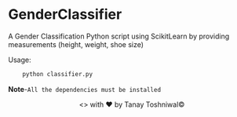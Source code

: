 # GenderClassifier
A Gender Classification Python script using ScikitLearn by providing measurements (height, weight, shoe size)

Usage:
```python
    python classifier.py
```
**Note**-```All the dependencies must be installed```



<p align="center"><> with &hearts; by Tanay Toshniwal&copy;</p>
